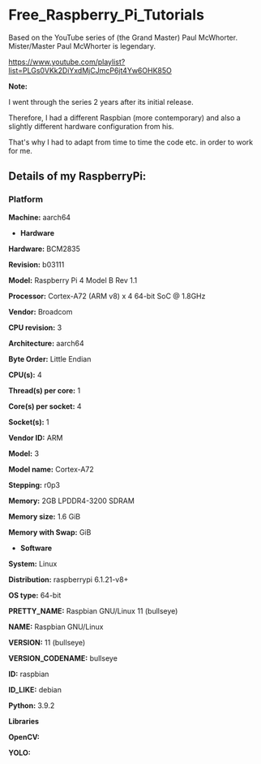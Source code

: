 # Free_Raspberry_Pi_Tutorials

Based on the YouTube series of (the Grand Master) Paul McWhorter. Mister/Master Paul McWhorter is legendary.

https://www.youtube.com/playlist?list=PLGs0VKk2DiYxdMjCJmcP6jt4Yw6OHK85O

**Note:**

I went through the series 2 years after its initial release.

Therefore, I had a different Raspbian (more contemporary) and also a slightly different hardware configuration from his.

That's why I had to adapt from time to time the code etc. in order to work for me.

## Details of my RaspberryPi:

### Platform                                                                         
**Machine:** aarch64                                                                   

* **Hardware**

**Hardware:** BCM2835

**Revision:** b03111

**Model:** Raspberry Pi 4 Model B Rev 1.1

**Processor:** Cortex-A72 (ARM v8) x 4 64-bit SoC @ 1.8GHz

**Vendor:** Broadcom

**CPU revision:** 3

**Architecture:** aarch64

**Byte Order:** Little Endian

**CPU(s):** 4

**Thread(s) per core:** 1

**Core(s) per socket:** 4

**Socket(s):** 1

**Vendor ID:** ARM

**Model:** 3

**Model name:** Cortex-A72

**Stepping:** r0p3

**Memory:** 2GB LPDDR4-3200 SDRAM

**Memory size:** 1.6 GiB

**Memory with Swap:**  GiB


* **Software**

**System:** Linux
  
**Distribution:** raspberrypi 6.1.21-v8+

**OS type:** 64-bit

**PRETTY_NAME:** Raspbian GNU/Linux 11 (bullseye)

**NAME:** Raspbian GNU/Linux

**VERSION:** 11 (bullseye)

**VERSION_CODENAME:** bullseye

**ID:** raspbian

**ID_LIKE:** debian

**Python:** 3.9.2


**Libraries**

**OpenCV:**

**YOLO:**
